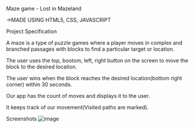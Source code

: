 Maze game - Lost in Mazeland

->MADE USING HTML5, CSS, JAVASCRIPT

Project Specification

A maze is a type of puzzle games where a player moves in complex and branched passages with blocks to find a particular target or location.

The user uses the top, bootom, left, right button on the screen to move the block to the desired location.

The user wins when the block reaches the desired location(bottom right corner) within 30 seconds.

Our app has the count of moves and displays it to the user.

It keeps track of our movement(Visited paths are marked).

Screenshots
![image](https://user-images.githubusercontent.com/79510156/148934633-cfcb2a07-e22f-4ddb-adc5-12dbbb79636f.png)

